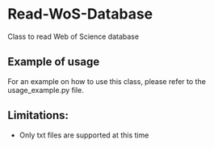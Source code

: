 # Read-WoS-Database
Class to read Web of Science database

## Example of usage
For an example on how to use this class, please refer to the usage_example.py file.

## Limitations:
- Only txt files are supported at this time